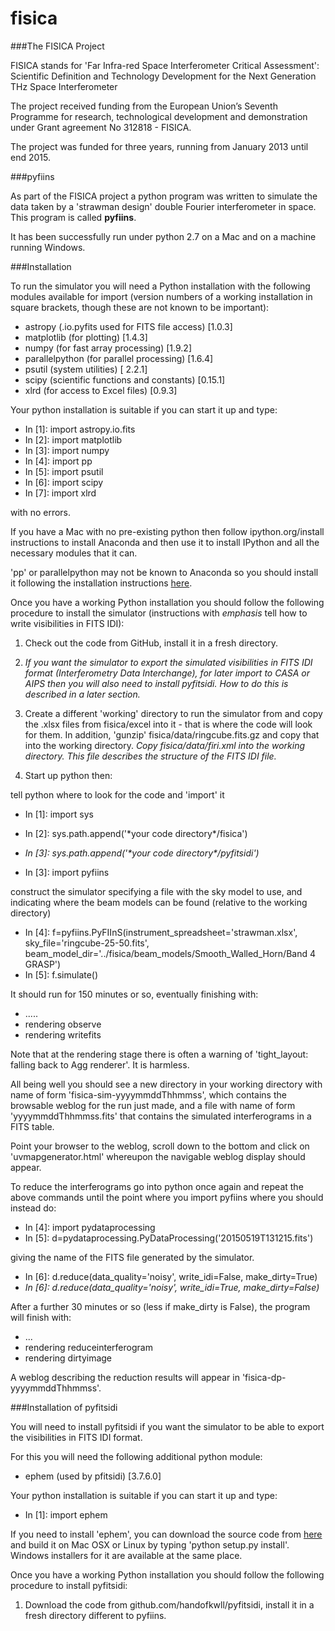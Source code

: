 # fisica

###The FISICA Project

FISICA stands for 'Far Infra-red Space Interferometer Critical Assessment': 
Scientific Definition and Technology Development for the Next Generation 
THz Space Interferometer

The project received funding from the European Union’s Seventh Programme 
for research, technological development and demonstration under Grant 
agreement No 312818 - FISICA.

The project was funded for three years, running from January 2013 until 
end 2015.

###pyfiins

As part of the FISICA project a python program was written to simulate 
the data taken by a 'strawman design' double Fourier interferometer in space.
This program is called **pyfiins**.

It has been successfully run under python 2.7 on a Mac and on a machine running
Windows.

###Installation

To run the simulator you will need a Python installation with the following
modules available for import (version numbers of a working 
installation in square brackets, though these are not known to be important):

  * astropy (.io.pyfits used for FITS file access) [1.0.3]
  * matplotlib (for plotting) [1.4.3]
  * numpy (for fast array processing) [1.9.2]
  * parallelpython (for parallel processing) [1.6.4]
  * psutil (system utilities) [ 2.2.1]
  * scipy (scientific functions and constants) [0.15.1]
  * xlrd (for access to Excel files) [0.9.3]

Your python installation is suitable if you can start it up and type:

  * In [1]: import astropy.io.fits
  * In [2]: import matplotlib
  * In [3]: import numpy
  * In [4]: import pp
  * In [5]: import psutil
  * In [6]: import scipy
  * In [7]: import xlrd

with no errors.

If you have a Mac with no pre-existing python then follow 
ipython.org/install instructions to install Anaconda and then use 
it to install IPython and all the necessary modules that it can.

'pp' or parallelpython may not be known to Anaconda so you should install it
following the installation instructions [here](http://www.parallelpython.com).

Once you have a working Python installation you should follow
the following procedure to install the simulator (instructions with
*emphasis* tell how to write visibilities in FITS IDI):

1. Check out the code from GitHub, install it in a fresh directory.

2. *If you want the simulator to export the simulated visibilities in FITS
IDI format (Interferometry Data Interchange), for later import to CASA
or AIPS then you will also need to install pyfitsidi. How to do this is 
described in a later section.*

3. Create a different 'working' directory to run the simulator from
and copy the .xlsx files from fisica/excel into it - that is where 
the code will look for them. In addition, 'gunzip' 
fisica/data/ringcube.fits.gz and copy that into the working
directory. *Copy fisica/data/firi.xml into the working directory. This
file describes the structure of the FITS IDI file.*

4. Start up python then:

  tell python where to look for the code and 'import' it

  * In [1]: import sys
  * In [2]: sys.path.append('\*your code directory\*/fisica')
  * _In [3]: sys.path.append('\*your code directory\*/pyfitsidi')_

  * In [3]: import pyfiins

  construct the simulator specifying a file with the sky model 
  to use, and indicating where the beam models can be found
  (relative to the working directory)

  * In [4]: f=pyfiins.PyFIInS(instrument_spreadsheet='strawman.xlsx', sky_file='ringcube-25-50.fits', beam_model_dir='../fisica/beam_models/Smooth_Walled_Horn/Band 4 GRASP')
  * In [5]: f.simulate()

  It should run for 150 minutes or so, eventually finishing with:

  * .....
  * rendering observe
  * rendering writefits

  Note that at the rendering stage there is often a warning of 
  'tight_layout: falling back to Agg renderer'. It is harmless.

  All being well you should see a new directory in your working 
  directory with name of form 'fisica-sim-yyyymmddThhmmss', which contains 
  the browsable weblog for the run just made, and a file with name of
  form 'yyyymmddThhmmss.fits' that contains the simulated interferograms
  in a FITS table. 

  Point your browser to the weblog, scroll down to the bottom and click on 
  'uvmapgenerator.html' whereupon the navigable weblog display should appear.

  To reduce the interferograms go into python once again and repeat the
  above commands until the point where you import pyfiins where you should 
  instead do:

  * In [4]: import pydataprocessing
  * In [5]: d=pydataprocessing.PyDataProcessing('20150519T131215.fits')

  giving the name of the FITS file generated by the simulator.

  * In [6]: d.reduce(data_quality='noisy', write_idi=False, make_dirty=True)
  * *In [6]: d.reduce(data_quality='noisy', write_idi=True, make_dirty=False)*
  
  After a further 30 minutes or so (less if make_dirty is False), the 
  program will finish with:

  * ...
  * rendering reduceinterferogram
  * rendering dirtyimage

  A weblog describing the reduction results will appear in
  'fisica-dp-yyyymmddThhmmss'.

###Installation of pyfitsidi

You will need to install pyfitsidi if you want the simulator to be able
to export the visibilities in FITS IDI format. 

For this you will need the following additional python module:

  * ephem (used by pfitsidi) [3.7.6.0]

Your python installation is suitable if you can start it up and type:

  * In [1]: import ephem

If you need to install 'ephem', you can download the source code from
[here](https://pypi.python.org/pypi/ephem) and build it on Mac OSX or 
Linux by typing 'python setup.py install'. Windows installers for it are 
available at the same place.

Once you have a working Python installation you should follow
the following procedure to install pyfitsidi:

1. Download the code from github.com/handofkwll/pyfitsidi, install it in
a fresh directory different to pyfiins.
